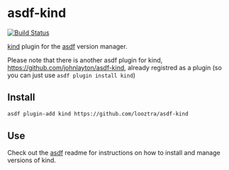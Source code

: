 # asdf-kind

[![Build Status](https://travis-ci.org/looztra/asdf-kind.svg?branch=master)](https://travis-ci.org/looztra/asdf-kind)

[kind](https://kind.sigs.k8s.io/) plugin for the [asdf](https://github.com/asdf-vm/asdf) version manager.

Please note that there is another asdf plugin for kind, <https://github.com/johnlayton/asdf-kind>, already registred as a plugin (so you can just use `asdf plugin install kind`)

## Install

```bash
asdf plugin-add kind https://github.com/looztra/asdf-kind
```

## Use

Check out the [asdf](https://github.com/asdf-vm/asdf) readme for instructions on how to install and manage versions of kind.

